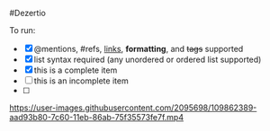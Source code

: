 #Dezertio

To run:

- [x] @mentions, #refs, [links](), **formatting**, and <del>tags</del> supported
- [x] list syntax required (any unordered or ordered list supported)
- [x] this is a complete item
- [ ] this is an incomplete item
- [ ] 



https://user-images.githubusercontent.com/2095698/109862389-aad93b80-7c60-11eb-86ab-75f35573fe7f.mp4
